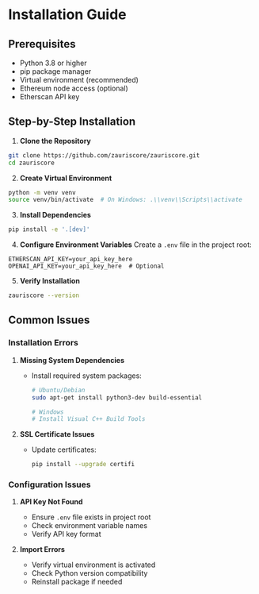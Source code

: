 # Installation Guide

## Prerequisites

- Python 3.8 or higher
- pip package manager
- Virtual environment (recommended)
- Ethereum node access (optional)
- Etherscan API key

## Step-by-Step Installation

1. **Clone the Repository**
```bash
git clone https://github.com/zauriscore/zauriscore.git
cd zauriscore
```

2. **Create Virtual Environment**
```bash
python -m venv venv
source venv/bin/activate  # On Windows: .\\venv\\Scripts\\activate
```

3. **Install Dependencies**
```bash
pip install -e '.[dev]'
```

4. **Configure Environment Variables**
Create a `.env` file in the project root:
```env
ETHERSCAN_API_KEY=your_api_key_here
OPENAI_API_KEY=your_api_key_here  # Optional
```

5. **Verify Installation**
```bash
zauriscore --version
```

## Common Issues

### Installation Errors

1. **Missing System Dependencies**
   - Install required system packages:
     ```bash
     # Ubuntu/Debian
     sudo apt-get install python3-dev build-essential

     # Windows
     # Install Visual C++ Build Tools
     ```

2. **SSL Certificate Issues**
   - Update certificates:
     ```bash
     pip install --upgrade certifi
     ```

### Configuration Issues

1. **API Key Not Found**
   - Ensure `.env` file exists in project root
   - Check environment variable names
   - Verify API key format

2. **Import Errors**
   - Verify virtual environment is activated
   - Check Python version compatibility
   - Reinstall package if needed
